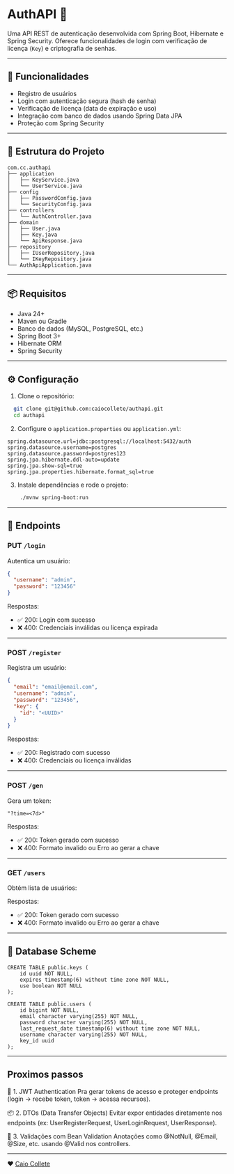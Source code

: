 # AuthAPI 🔐

Uma API REST de autenticação desenvolvida com Spring Boot, Hibernate e Spring Security. Oferece funcionalidades de login com verificação de licença (`Key`) e criptografia de senhas.

---

## 🚀 Funcionalidades

- Registro de usuários
- Login com autenticação segura (hash de senha)
- Verificação de licença (data de expiração e uso)
- Integração com banco de dados usando Spring Data JPA
- Proteção com Spring Security

---

## 🧱 Estrutura do Projeto

```
com.cc.authapi
├── application
│   ├── KeyService.java
│   └── UserService.java
├── config
│   ├── PasswordConfig.java
│   └── SecurityConfig.java
├── controllers
│   └── AuthController.java
├── domain
│   ├── User.java
│   ├── Key.java
│   └── ApiResponse.java
├── repository
│   ├── IUserRepository.java
│   └── IKeyRepository.java
└── AuthApiApplication.java
```

---

## 📦 Requisitos

- Java 24+
- Maven ou Gradle
- Banco de dados (MySQL, PostgreSQL, etc.)
- Spring Boot 3+
- Hibernate ORM
- Spring Security

---

## ⚙️ Configuração

1. Clone o repositório:

```bash
  git clone git@github.com:caiocollete/authapi.git
  cd authapi
```

2. Configure o `application.properties` ou `application.yml`:

```properties
spring.datasource.url=jdbc:postgresql://localhost:5432/auth
spring.datasource.username=postgres
spring.datasource.password=postgres123
spring.jpa.hibernate.ddl-auto=update
spring.jpa.show-sql=true
spring.jpa.properties.hibernate.format_sql=true
```

3. Instale dependências e rode o projeto:

```bash
    ./mvnw spring-boot:run
```

---

## 🧪 Endpoints

### PUT `/login`
Autentica um usuário:

```json
{
  "username": "admin",
  "password": "123456"
}
```

Respostas:
- ✅ 200: Login com sucesso
- ❌ 400: Credenciais inválidas ou licença expirada

---

### POST `/register`
Registra um usuário:

```json
{
  "email": "email@email.com",
  "username": "admin",
  "password": "123456",
  "key": {
    "id": "<UUID>"
  }
}
```

Respostas:
- ✅ 200: Registrado com sucesso
- ❌ 400: Credenciais ou licença inválidas

---

### POST `/gen`
Gera um token:

```"?time=<7d>"```

Respostas:
- ✅ 200: Token gerado com sucesso
- ❌ 400: Formato invalido ou Erro ao gerar a chave

---

### GET `/users`
Obtém lista de usuários:

Respostas:
- ✅ 200: Token gerado com sucesso
- ❌ 400: Formato invalido ou Erro ao gerar a chave

---

## 💾 Database Scheme
```aiignore
CREATE TABLE public.keys (
    id uuid NOT NULL,
    expires timestamp(6) without time zone NOT NULL,
    use boolean NOT NULL
);
```
```aiignore
CREATE TABLE public.users (
    id bigint NOT NULL,
    email character varying(255) NOT NULL,
    password character varying(255) NOT NULL,
    last_request_date timestamp(6) without time zone NOT NULL,
    username character varying(255) NOT NULL,
    key_id uuid
);
```

---

## Proximos passos

🔐 1. JWT Authentication
Pra gerar tokens de acesso e proteger endpoints (login → recebe token, token → acessa recursos).

📦 2. DTOs (Data Transfer Objects)
Evitar expor entidades diretamente nos endpoints (ex: UserRegisterRequest, UserLoginRequest, UserResponse).

🧪 3. Validações com Bean Validation
Anotações como @NotNull, @Email, @Size, etc. usando @Valid nos controllers.

---

❤ [Caio Collete](https://github.com/caiocollete)

